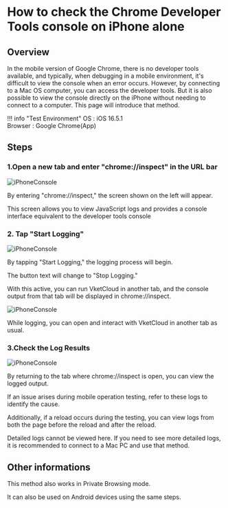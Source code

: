 # How to check the Chrome Developer Tools console on iPhone alone

## Overview

In the mobile version of Google Chrome, there is no developer tools available, and typically, when debugging in a mobile environment, it's difficult to view the console when an error occurs.
However, by connecting to a Mac OS computer, you can access the developer tools. But it is also possible to view the console directly on the iPhone without needing to connect to a computer.
This page will introduce that method.

!!! info "Test Environment"
    OS : iOS 16.5.1<br>
    Browser : Google Chrome(App)

## Steps

### 1.Open a new tab and enter "chrome://inspect" in the URL bar

![iPhoneConsole](img/iPhoneConsole01.jpg)

By entering "chrome://inspect," the screen shown on the left will appear.

This screen allows you to view JavaScript logs and provides a console interface equivalent to the developer tools console

### 2. Tap "Start Logging"

![iPhoneConsole](img/iPhoneConsole02.jpg)

By tapping "Start Logging," the logging process will begin.

The button text will change to "Stop Logging."

With this active, you can run VketCloud in another tab, and the console output from that tab will be displayed in chrome://inspect.

![iPhoneConsole](img/iPhoneConsole03.jpg)

While logging, you can open and interact with VketCloud in another tab as usual.

### 3.Check the Log Results

![iPhoneConsole](img/iPhoneConsole04.jpg)

By returning to the tab where chrome://inspect is open, you can view the logged output.

If an issue arises during mobile operation testing, refer to these logs to identify the cause.

Additionally, if a reload occurs during the testing, you can view logs from both the page before the reload and after the reload.

Detailed logs cannot be viewed here. If you need to see more detailed logs, it is recommended to connect to a Mac PC and use that method.

## Other informations

This method also works in Private Browsing mode.

It can also be used on Android devices using the same steps.